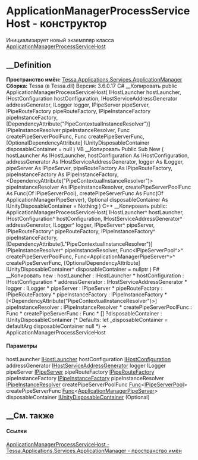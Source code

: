 # ApplicationManagerProcessServiceHost - конструктор
Инициализирует новый экземпляр класса
[ApplicationManagerProcessServiceHost](T_Tessa_Applications_Services_ApplicationManager_ApplicationManagerProcessServiceHost.htm)
##  __Definition
 **Пространство имён:**
[Tessa.Applications.Services.ApplicationManager](N_Tessa_Applications_Services_ApplicationManager.htm)  
 **Сборка:** Tessa (в Tessa.dll) Версия: 3.6.0.17
C# __Копировать
     public ApplicationManagerProcessServiceHost(
    	IHostLauncher hostLauncher,
    	IHostConfiguration hostConfiguration,
    	IHostServiceAddressGenerator addressGenerator,
    	ILogger logger,
    	IPipeServer pipeServer,
    	IPipeRouteFactory pipeRouteFactory,
    	IPipeInstanceFactory pipeInstanceFactory,
    	[DependencyAttribute("PipeContextualInstanceResolver")] IPipeInstanceResolver pipeInstanceResolver,
    	Func<IPipeServerPool> createPipeServerPoolFunc,
    	Func<ApplicationManagerPipeServer> createPipeServerFunc,
    	[OptionalDependencyAttribute] IUnityDisposableContainer disposableContainer = null
    )
VB __Копировать
     Public Sub New ( 
    	hostLauncher As IHostLauncher,
    	hostConfiguration As IHostConfiguration,
    	addressGenerator As IHostServiceAddressGenerator,
    	logger As ILogger,
    	pipeServer As IPipeServer,
    	pipeRouteFactory As IPipeRouteFactory,
    	pipeInstanceFactory As IPipeInstanceFactory,
    	<DependencyAttribute("PipeContextualInstanceResolver")> pipeInstanceResolver As IPipeInstanceResolver,
    	createPipeServerPoolFunc As Func(Of IPipeServerPool),
    	createPipeServerFunc As Func(Of ApplicationManagerPipeServer),
    	<OptionalDependencyAttribute> Optional disposableContainer As IUnityDisposableContainer = Nothing
    )
C++ __Копировать
     public:
    ApplicationManagerProcessServiceHost(
    	IHostLauncher^ hostLauncher, 
    	IHostConfiguration^ hostConfiguration, 
    	IHostServiceAddressGenerator^ addressGenerator, 
    	ILogger^ logger, 
    	IPipeServer^ pipeServer, 
    	IPipeRouteFactory^ pipeRouteFactory, 
    	IPipeInstanceFactory^ pipeInstanceFactory, 
    	[DependencyAttribute(L"PipeContextualInstanceResolver")] IPipeInstanceResolver^ pipeInstanceResolver, 
    	Func<IPipeServerPool^>^ createPipeServerPoolFunc, 
    	Func<ApplicationManagerPipeServer^>^ createPipeServerFunc, 
    	[OptionalDependencyAttribute] IUnityDisposableContainer^ disposableContainer = nullptr
    )
F# __Копировать
     new : 
            hostLauncher : IHostLauncher * 
            hostConfiguration : IHostConfiguration * 
            addressGenerator : IHostServiceAddressGenerator * 
            logger : ILogger * 
            pipeServer : IPipeServer * 
            pipeRouteFactory : IPipeRouteFactory * 
            pipeInstanceFactory : IPipeInstanceFactory * 
            [<DependencyAttribute("PipeContextualInstanceResolver")>] pipeInstanceResolver : IPipeInstanceResolver * 
            createPipeServerPoolFunc : Func<IPipeServerPool> * 
            createPipeServerFunc : Func<ApplicationManagerPipeServer> * 
            [<OptionalDependencyAttribute>] ?disposableContainer : IUnityDisposableContainer 
    (* Defaults:
            let _disposableContainer = defaultArg disposableContainer null
    *)
    -> ApplicationManagerProcessServiceHost
#### Параметры
hostLauncher [IHostLauncher](T_Tessa_Host_IHostLauncher.htm)
hostConfiguration [IHostConfiguration](T_Tessa_Host_IHostConfiguration.htm)
addressGenerator
[IHostServiceAddressGenerator](T_Tessa_Host_IHostServiceAddressGenerator.htm)
logger ILogger
pipeServer [IPipeServer](T_Tessa_Platform_Pipes_IPipeServer.htm)
pipeRouteFactory
[IPipeRouteFactory](T_Tessa_Platform_Pipes_IPipeRouteFactory.htm)
pipeInstanceFactory
[IPipeInstanceFactory](T_Tessa_Platform_Pipes_IPipeInstanceFactory.htm)
pipeInstanceResolver
[IPipeInstanceResolver](T_Tessa_Platform_Pipes_IPipeInstanceResolver.htm)
createPipeServerPoolFunc
[Func](https://learn.microsoft.com/dotnet/api/system.func-1)<[IPipeServerPool](T_Tessa_Platform_Pipes_IPipeServerPool.htm)>
createPipeServerFunc
[Func](https://learn.microsoft.com/dotnet/api/system.func-1)<[ApplicationManagerPipeServer](T_Tessa_Applications_Pipes_ApplicationManagerPipeServer.htm)>
disposableContainer
[IUnityDisposableContainer](T_Tessa_Platform_IUnityDisposableContainer.htm)
(Optional)
## __См. также
#### Ссылки
[ApplicationManagerProcessServiceHost -
](T_Tessa_Applications_Services_ApplicationManager_ApplicationManagerProcessServiceHost.htm)
[Tessa.Applications.Services.ApplicationManager - пространство
имён](N_Tessa_Applications_Services_ApplicationManager.htm)
